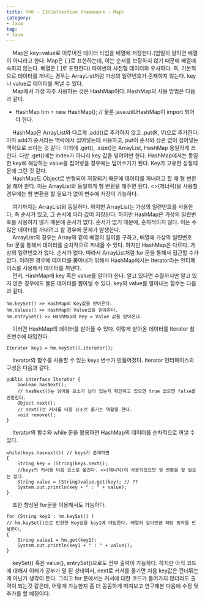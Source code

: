 ```yaml
---
title: 자바 - 13(Collection framework - Map)
category:
- Java
tag:
- Java
---
```


&nbsp;&nbsp;&nbsp;&nbsp;Map은 key=value로 이루어진 데이터 타입을 배열에 저장한다.(엄밀히 말하면 배열이 아니라고 한다. Map은 { }로 표현하는데, 이는 순서를 보장하지 않기 때문에 배열에 속하지 않는다. 배열은 [ ]로 표현한다) 파이썬의 사전형 데이터와 유사하다. 즉, 기본적으로 데이터를 꺼내는 경우는 ArrayList처럼 가상의 일련번호가 존재하지 않는다. key나 value로 데이터를 꺼낼 수 있다.       
&nbsp;&nbsp;&nbsp;&nbsp;Map에서 가장 자주 사용하는 것은 HashMap이다. HashMap의 사용 방법은 다음과 같다.

 - HashMap hm = new HashMap(); // 물론 java.util.HashMap이 import 되어야 한다.

&nbsp;&nbsp;&nbsp;&nbsp;HashMap은 ArrayList와 다르게 .add()로 추가하지 않고 .put(K, V)으로 추가한다. 아마 add가 순서라는 맥락에서 집어넣는데 사용하고,  put이 순서와 상관 없이 집어넣는 맥락으로 쓰이는 것 같다. 이외에 .get(), .size()는 ArrayList, HashMap 동일하게 쓰인다. 다만 .get()에는 index가 아니라 key 값을 넣어야만 한다.
HashMap에서는 동일한 key에 해당하는 value를 집어넣을 경우에는 덮어쓰기가 된다. Key가 고유한 성질때문에 그런 것 같다.    
&nbsp;&nbsp;&nbsp;&nbsp;HashMap도 Object로 변형되어 저장되기 때문에 데이터를 꺼내려고 할 때 형 변환을 해야 한다. 이는 ArrayList와 동일하게 형 변환을 해주면 된다. <>(제너릭)을 사용할 경우에는 형 변환을 할 필요가 없이 변수에 저장이 가능하다. 

&nbsp;&nbsp;&nbsp;&nbsp;여기까지는 ArrayList와 동일하다. 하지만 ArrayList는 가상의 일련번호를 사용한다, 즉 순서가 있고, 그 순서에 따라 값이 저장된다. 하지만 HashMap은 가상의 일련번호를 사용하지 않기 때문에 순서가 없다. 순서가 없기 때문에, 순차적이지 않다. 이는 수많은 데이터를 꺼내려고 할 경우에 문제가 발생한다.    
&nbsp;&nbsp;&nbsp;&nbsp;ArrayList의 경우는 Array와 같이 배열의 길이를 구하고, 배열에 가상의 일련변호 for 문을 통해서 데이터를 순차적으로 꺼내올 수 있다. 하지만 HashMap은 다르다. 가상의 일련번호가 없다. 순서가 없다. 따라서 ArrayList처럼 for 문을 통해서 접근할 수가 없다. 이러한 경우에 데이터를 뽑아내기 위해서 HashMap에서는 Iterator라는 인터페이스를 사용해서 데이터를 꺼낸다.  
&nbsp;&nbsp;&nbsp;&nbsp;먼저, HashMap에 key 혹은 value를 알아야 한다. 알고 있다면 수월하지만 알고 있지 않은 경우에도 물론 데이터를 뽑아낼 수 있다. key와 value를 알아내는 함수는 다음과 같다.   

    hm.keySet() >> HashMap의 Key값을 받아온다.
    hm.Values() >> HashMap의 Value값을 받아온다.
    hm.entrySet() >> HashMap의 Key = Value 값을 받아온다.

&nbsp;&nbsp;&nbsp;&nbsp;이러면 HashMap의 데이터를 받아올 수 있다. 이렇게 받아온 데이터를 Iterator 참조변수에 대입한다.  

    Iterator keys = hm.keySet().iterator();

&nbsp;&nbsp;&nbsp;&nbsp;Iterator의 함수를 사용할 수 있는 keys 변수가 만들어졌다. Iterator 인터페이스의 구성은 다음과 같다.

    public interface Iterator {
        boolean hasNext();
        // hasNext()는 읽어올 요소가 남아 있는지 확인하고 있으면 true 없으면 false를 반환한다.
        Object next();
        // next()는 커서를 다음 요소로 옮기는 역할을 한다.
        void remove();
    }

&nbsp;&nbsp;&nbsp;&nbsp;Iterator의 함수와 while 문을 활용하면 HashMap의 데이터를 순차적으로 꺼낼 수 있다.

    while(keys.hasnext()) // keys가 존재하면
    {
        String key = (String)keys.next();
        //keys의 커서를 다음 요소로 옮긴다. <>(제너릭)이 사용되었으면 형 변환을 할 필요는 없다.
        String value = (String)value.get(key); // ??
        System.out.println(key + " : " + value);
    }

&nbsp;&nbsp;&nbsp;&nbsp;또한 향상된 for문을 이용해서도 가능하다.

    for (String key1 : hm.keySet() )
    // hm.keySet()으로 반환한 Key값을 key1에 대입한다. 배열의 길이만큼 해당 동작을 반복한다.
    {
        String value1 = hm.get(key1);
        System.out.println(key1 + " : " + value1);
    }

&nbsp;&nbsp;&nbsp;&nbsp;keySet() 혹은 value(), entrySet()으로도 전부 출력이 가능하다. 하지만 아직 코드에 대해서 이해가 공부가 덜 된 상태여서, next로 커서를 옮기면 처음 key값은 건너뛰는게 아닌가 생각이 든다. 그리고 for 문에서는 커서에 대한 코드가 들어가지 않더라도 출력이 되는것 같은데, 어떻게 가능한지 좀 더 꼼꼼하게 따져보고 연구해본 다음에 수정 및 추가를 할 예정이다.